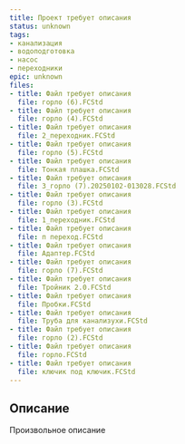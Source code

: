 ```yaml
---
title: Проект требует описания
status: unknown
tags:
- канализация
- водоподготовка
- насос
- переходники
epic: unknown
files:
- title: Файл требует описания
  file: горло (6).FCStd
- title: Файл требует описания
  file: горло (4).FCStd
- title: Файл требует описания
  file: 2_переходник.FCStd
- title: Файл требует описания
  file: горло (5).FCStd
- title: Файл требует описания
  file: Тонкая плашка.FCStd
- title: Файл требует описания
  file: 3_горло (7).20250102-013028.FCStd
- title: Файл требует описания
  file: горло (3).FCStd
- title: Файл требует описания
  file: 1_переходник.FCStd
- title: Файл требует описания
  file: п переход.FCStd
- title: Файл требует описания
  file: Адаптер.FCStd
- title: Файл требует описания
  file: горло (7).FCStd
- title: Файл требует описания
  file: Тройник 2.0.FCStd
- title: Файл требует описания
  file: Пробки.FCStd
- title: Файл требует описания
  file: Труба для канализухи.FCStd
- title: Файл требует описания
  file: горло (2).FCStd
- title: Файл требует описания
  file: горло.FCStd
- title: Файл требует описания
  file: ключик под ключик.FCStd
---
```



## Описание

Произвольное описание